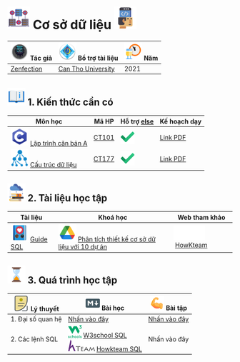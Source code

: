 # ![Operational Databases.png](https://raw.githubusercontent.com/Zenfection/Image/master/2021/03/21-13-17-59-Operational%20Databases.png) Cơ sở dữ liệu ![Code Learning.png](https://raw.githubusercontent.com/Zenfection/Image/master/2021/03/20-16-03-31-Code%20Learning.png)

| <img src="https://raw.githubusercontent.com/Zenfection/Image/master/2021/03/20-14-36-27-logo%20cat.png" title="" alt="logo cat.png" width="40"> Tác giả | <img src="https://raw.githubusercontent.com/Zenfection/Image/master/2021/03/20-14-38-42-logo-ctu.png" title="" alt="logo-ctu.png" width="40"> Bổ trợ tài liệu | <img src="https://raw.githubusercontent.com/Zenfection/Image/master/2021/03/20-13-59-20-icons8-new_year's_eve.png" title="" alt="icons8-new_year's_eve.png" width="40"> Năm |
| ------------------------------------------------------------------------------------------------------------------------------------------------------- | ------------------------------------------------------------------------------------------------------------------------------------------------------------- | --------------------------------------------------------------------------------------------------------------------------------------------------------------------------- |
| [Zenfection](https://facebook.com/Zenfection)                                                                                                           | [Can Tho University](http://www.cit.ctu.edu.vn/)                                                                                                              | 2021                                                                                                                                                                        |

## <img src="https://raw.githubusercontent.com/Zenfection/Image/master/2020/12/23-22-00-06-icons8-user_manual.png" width="40"> 1. Kiến thức cần có

| Môn học                                                                                                                                                                                                                                            | Mã HP                                                            | Hỗ trợ [else](https://else.ctu.edu.vn/course/index.php)                                                                     | Kế hoạch dạy                                            |
| -------------------------------------------------------------------------------------------------------------------------------------------------------------------------------------------------------------------------------------------------- | ---------------------------------------------------------------- | --------------------------------------------------------------------------------------------------------------------------- | ------------------------------------------------------- |
| <img title="" src="https://raw.githubusercontent.com/Zenfection/Image/master/2020/12/15-13-40-39-icons8-c_programming.png" alt="" width="40"> [Lập trình căn bản A](https://github.com/Zenfection/CTU/tree/main/HocPhan/CT101-Lap_Trinh_Can_Ban_A) | [CT101](https://elcit.ctu.edu.vn/course/search.php?search=CT101) | ![icons8-checkmark.png](https://raw.githubusercontent.com/Zenfection/Image/master/2021/03/21-10-51-08-icons8-checkmark.png) | [Link PDF](http://www.cit.ctu.edu.vn/decuong/CT101.pdf) |
| <img title="" src="https://raw.githubusercontent.com/Zenfection/Image/master/2020/12/15-13-15-54-cautrucdulieu.png" alt="" width="40"> [Cấu trúc dữ liệu](https://github.com/Zenfection/CTU/tree/main/HocPhan/CT177-Cau_truc_du_lieu)              | [CT177](https://elcit.ctu.edu.vn/course/search.php?search=CT177) | ![icons8-checkmark.png](https://raw.githubusercontent.com/Zenfection/Image/master/2021/03/21-10-51-08-icons8-checkmark.png) | [Link PDF](http://www.cit.ctu.edu.vn/decuong/CT177.pdf) |

## <img src="https://raw.githubusercontent.com/Zenfection/Image/master/2020/12/15-14-31-38-Cloud%20Library.png" width="40"> 2. Tài liệu học tập

| Tài liệu                                                                                                                                                                                             | Khoá học                                                                                                                                                                                                                                                   | Web tham khảo                                                                                                                                                                                                           |
| ---------------------------------------------------------------------------------------------------------------------------------------------------------------------------------------------------- | ---------------------------------------------------------------------------------------------------------------------------------------------------------------------------------------------------------------------------------------------------------- | ----------------------------------------------------------------------------------------------------------------------------------------------------------------------------------------------------------------------- |
| <img src="https://raw.githubusercontent.com/Zenfection/Image/master/2021/03/20-16-12-51-book_ctu_uit.png" title="" alt="book_ctu_uit.png" width="40"> [Guide SQL](https://github.com/Zenfection/SQL) | <img src="https://raw.githubusercontent.com/Zenfection/Image/master/2021/03/20-16-12-37-icons8-google_drive.png" width="40"> [Phân tích thiết kế cơ sở dữ liệu với 10 dự án](https://drive.google.com/drive/u/1/folders/1zVGU5CNdtrHzPSCXpSYc78ph2R3d8CVf) | ![kteam_w_70x32.png](https://raw.githubusercontent.com/Zenfection/Image/master/2021/03/21-13-37-36-kteam_w_70x32.png) [HowKteam](https://www.howkteam.vn/Course/Lap-trinh-SQL-server/Gioi-thieu-SQL-va-SQL-server-1362) |

## <img src="https://raw.githubusercontent.com/Zenfection/Image/master/2021/03/20-22-42-23-icons8-sand_timer.png" width="40"> 3. Quá trình học tập

| <img src="https://raw.githubusercontent.com/Zenfection/Image/master/2021/03/20-16-32-00-icons8-papers.png" width="35"> Lý thuyết | ![icons8-markdown.png](https://raw.githubusercontent.com/Zenfection/Image/master/2021/03/21-14-02-19-icons8-markdown.png) Bài học                                                                                                                                                                                                                                                                                                                                       | ![icons8-triceps.png](https://raw.githubusercontent.com/Zenfection/Image/master/2021/03/21-14-02-59-icons8-triceps.png) Bài tập |
| -------------------------------------------------------------------------------------------------------------------------------- | ----------------------------------------------------------------------------------------------------------------------------------------------------------------------------------------------------------------------------------------------------------------------------------------------------------------------------------------------------------------------------------------------------------------------------------------------------------------------- | ------------------------------------------------------------------------------------------------------------------------------- |
| 1. Đại số quan hệ                                                                                                                | [Nhấn vào đây](https://github.com/Zenfection/CTU/blob/main/HocPhan/CT180-Co_so_du_lieu/Tailieu/1.daisoquanhe.md)                                                                                                                                                                                                                                                                                                                                                        | [Nhấn vào đây](https://github.com/Zenfection/CTU/blob/main/HocPhan/CT180-Co_so_du_lieu/Baitap/1.daisoquanhe.md)                 |
| 2. Các lệnh SQL                                                                                                                  | <img src="https://raw.githubusercontent.com/Zenfection/Image/master/2021/05/07-17-52-41-W3Schools_logo.svg.png" title="" alt="W3Schools_logo.svg.png" width="30"> [W3school SQL](https://www.w3schools.com/sql/default.asp)<br><img src="https://raw.githubusercontent.com/Zenfection/Image/master/2021/05/07-17-54-20-kteam_purple_200x90.png" title="" alt="kteam_purple_200x90.png" width="60"> [Howkteam SQL](https://www.howkteam.vn/course/su-dung-sql-server-31) | Nhấn vào đây                                                                                                                    |